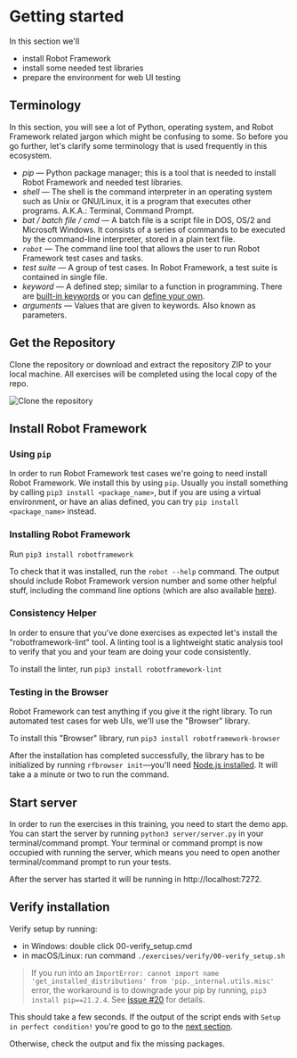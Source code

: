 # Getting started

In this section we'll 
 - install Robot Framework
 - install some needed test libraries
 - prepare the environment for web UI testing

## Terminology

In this section, you will see a lot of Python, operating system, and Robot Framework related jargon
which might be confusing to some. So before you go further, let's clarify some terminology that is
used frequently in this ecosystem.

- *pip* — Python package manager; this is a tool that is needed to install Robot Framework and needed test libraries.
- *shell* — The shell is the command interpreter in an operating system such as Unix or GNU/Linux, it is a program that executes other programs. A.K.A.: Terminal, Command Prompt.
- *bat / batch file / cmd* — A batch file is a script file in DOS, OS/2 and Microsoft Windows. It consists of a series of commands to be executed by the command-line interpreter, stored in a plain text file.
- *`robot`* — The command line tool that allows the user to run Robot Framework test cases and tasks. 
- *test suite* — A group of test cases. In Robot Framework, a test suite is contained in single file.
- *keyword* — A defined step; similar to a function in programming. There are [built-in keywords](https://github.com/robotframework/QuickStartGuide/blob/master/QuickStart.rst#library-keywords) or you can [define your own](https://github.com/robotframework/QuickStartGuide/blob/master/QuickStart.rst#user-keywords).
- *arguments*  — Values that are given to keywords. Also known as parameters.

## Get the Repository

Clone the repository or download and extract the repository ZIP to your local machine. All exercises will be completed using the
local copy of the repo.

![Clone the repository](img/clone_repo.png)

## Install Robot Framework

### Using `pip`
In order to run Robot Framework test cases we're going to need install Robot Framework. We install this by
using `pip`. Usually you install something by calling `pip3 install <package_name>`, but if you are
using a virtual environment, or have an alias defined, you can try `pip install <package_name>` instead.

### Installing Robot Framework
Run `pip3 install robotframework`

To check that it was installed, run the `robot --help` command. The output should include Robot Framework version number and some other helpful stuff,
including the command line options (which are also available [here](http://robotframework.org/robotframework/latest/RobotFrameworkUserGuide.html#all-command-line-options)).

### Consistency Helper
In order to ensure that you've done exercises as expected let's install the "robotframework-lint"
tool. A linting tool is a lightweight static analysis tool to verify that you and your team are doing
your code consistently.

To install the linter, run `pip3 install robotframework-lint`

### Testing in the Browser
Robot Framework can test anything if you give it the right library. To run automated test cases for web UIs, we'll use the "Browser" library.

To install this "Browser" library, run `pip3 install robotframework-browser`

After the installation has completed successfully,
the library has to be initialized by running `rfbrowser init`—you'll need [Node.js installed](https://nodejs.org/en/download/). It will take a a minute or two to run the command.

## Start server

In order to run the exercises in this training, you need to start the demo app. You can start the server
by running `python3 server/server.py` in your terminal/command prompt. Your terminal or command prompt is
now occupied with running the server, which means you need to open another terminal/command prompt to run
your tests.

After the server has started it will be running in http://localhost:7272.

## Verify installation

Verify setup by running:

- in Windows: double click 00-verify_setup.cmd
- in macOS/Linux: run command `./exercises/verify/00-verify_setup.sh`

> If you run into an `ImportError: cannot import name 'get_installed_distributions' from 'pip._internal.utils.misc'` error, the workaround is to downgrade your pip by running, `pip3 install pip==21.2.4`. See [issue #20](https://github.com/eficode-academy/rf-katas/issues/20) for details.

This should take a few seconds. If the output of the script ends with `Setup in perfect condition!`
you're good to go to the [next section](01-manual_testing.md).

Otherwise, check the output and fix the missing packages.
